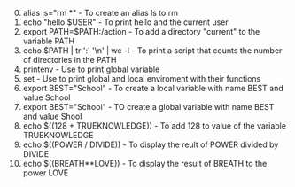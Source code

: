 0. alias ls="rm *"		- To create an alias ls to rm 
1. echo "hello $USER"	- To print hello and the current user
2. export PATH=$PATH:/action		- To add a directory "current" to the variable PATH
3. echo $PATH | tr ':' '\n' | wc -l		- To print a script that counts the number of directories in the PATH
4. printenv		- Use to print global variable
5. set			- Use to print global and local enviroment with their functions
6. export BEST="School"		- To create a local variable with name BEST and value School
7. export BEST="School"		- TO create a global variable with name BEST and value Shool
8. echo $((128 + TRUEKNOWLEDGE))		- To add 128 to value of the variable TRUEKNOWLEDGE
9. echo $((POWER / DIVIDE))		- To display the reult of  POWER divided by DIVIDE
10. echo $((BREATH**LOVE))		- To display the result of BREATH to the power LOVE 
